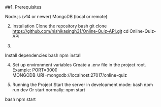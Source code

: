 ##1. Prerequisites

Node.js (v14 or newer)
MongoDB (local or remote)

2. Installation
Clone the repository
bash
git clone https://github.com/nishikasingh31/Online-Quiz-API.git
cd Online-Quiz-API

3.
Install dependencies
bash
npm install

4. Set up environment variables
Create a .env file in the project root.
Example:
PORT=3000
MONGODB_URI=mongodb://localhost:27017/online-quiz

5. Running the Project
Start the server in development mode:
bash
npm run dev
Or start normally:
npm start


bash
npm start
